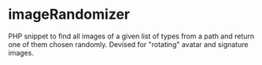 # imageRandomizer
PHP snippet to find all images of a given list of types from a path and return one of them chosen randomly.
Devised for "rotating" avatar and signature images.
